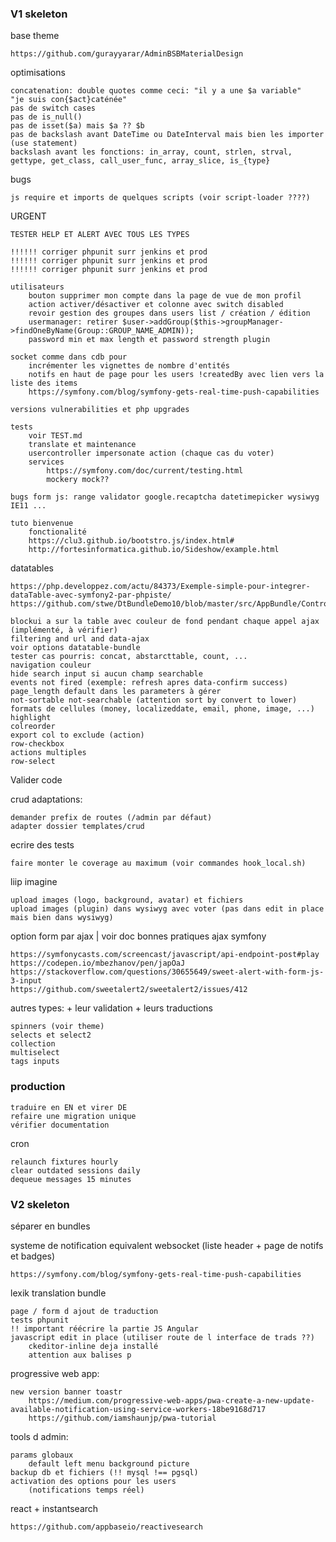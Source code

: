 ### V1 skeleton

base theme

    https://github.com/gurayyarar/AdminBSBMaterialDesign
    
optimisations
    
    concatenation: double quotes comme ceci: "il y a une $a variable"   "je suis con{$act}caténée"
    pas de switch cases
    pas de is_null()
    pas de isset($a) mais $a ?? $b
    pas de backslash avant DateTime ou DateInterval mais bien les importer (use statement)
    backslash avant les fonctions: in_array, count, strlen, strval, gettype, get_class, call_user_func, array_slice, is_{type}

bugs

    js require et imports de quelques scripts (voir script-loader ????)

URGENT

    TESTER HELP ET ALERT AVEC TOUS LES TYPES
    
    !!!!!! corriger phpunit surr jenkins et prod
    !!!!!! corriger phpunit surr jenkins et prod
    !!!!!! corriger phpunit surr jenkins et prod
    
    utilisateurs
        bouton supprimer mon compte dans la page de vue de mon profil
        action activer/désactiver et colonne avec switch disabled
        revoir gestion des groupes dans users list / création / édition
        usermanager: retirer $user->addGroup($this->groupManager->findOneByName(Group::GROUP_NAME_ADMIN));
        password min et max length et password strength plugin
        
    socket comme dans cdb pour 
        incrémenter les vignettes de nombre d'entités 
        notifs en haut de page pour les users !createdBy avec lien vers la liste des items
        https://symfony.com/blog/symfony-gets-real-time-push-capabilities
            
    versions vulnerabilities et php upgrades
        
    tests
        voir TEST.md
        translate et maintenance
        usercontroller impersonate action (chaque cas du voter)
        services
            https://symfony.com/doc/current/testing.html
            mockery mock??
    
    bugs form js: range validator google.recaptcha datetimepicker wysiwyg IE11 ...
        
    tuto bienvenue
        fonctionalité
        https://clu3.github.io/bootstro.js/index.html#
        http://fortesinformatica.github.io/Sideshow/example.html

datatables

    https://php.developpez.com/actu/84373/Exemple-simple-pour-integrer-dataTable-avec-symfony2-par-phpiste/
    https://github.com/stwe/DtBundleDemo10/blob/master/src/AppBundle/Controller/EntityAController.php
    
    blockui a sur la table avec couleur de fond pendant chaque appel ajax (implémenté, à vérifier)
    filtering and url and data-ajax
    voir options datatable-bundle
    tester cas pourris: concat, abstarcttable, count, ...
    navigation couleur
    hide search input si aucun champ searchable
    events not fired (exemple: refresh apres data-confirm success)
    page_length default dans les parameters à gérer
    not-sortable not-searchable (attention sort by convert to lower)
    formats de cellules (money, localizeddate, email, phone, image, ...)
    highlight
    colreorder
    export col to exclude (action)
    row-checkbox
    actions multiples
    row-select

Valider code

crud adaptations:

    demander prefix de routes (/admin par défaut)
    adapter dossier templates/crud
    
ecrire des tests

    faire monter le coverage au maximum (voir commandes hook_local.sh)

liip imagine

    upload images (logo, background, avatar) et fichiers 
    upload images (plugin) dans wysiwyg avec voter (pas dans edit in place mais bien dans wysiwyg)
    
option form par ajax  | voir doc bonnes pratiques ajax symfony

    https://symfonycasts.com/screencast/javascript/api-endpoint-post#play
    https://codepen.io/mbezhanov/pen/japOaJ
    https://stackoverflow.com/questions/30655649/sweet-alert-with-form-js-3-input
    https://github.com/sweetalert2/sweetalert2/issues/412

autres types: + leur validation + leurs traductions

    spinners (voir theme)
    selects et select2
    collection
    multiselect
    tags inputs
    
### production

    traduire en EN et virer DE
    refaire une migration unique
    vérifier documentation

cron
    
    relaunch fixtures hourly
    clear outdated sessions daily
    dequeue messages 15 minutes
    
### V2 skeleton

séparer en bundles

systeme de notification equivalent websocket (liste header + page  de notifs et badges)

    https://symfony.com/blog/symfony-gets-real-time-push-capabilities
    
lexik translation bundle

    page / form d ajout de traduction
    tests phpunit
    !! important réécrire la partie JS Angular
    javascript edit in place (utiliser route de l interface de trads ??)
        ckeditor-inline deja installé
        attention aux balises p

progressive web app:

    new version banner toastr
        https://medium.com/progressive-web-apps/pwa-create-a-new-update-available-notification-using-service-workers-18be9168d717
        https://github.com/iamshaunjp/pwa-tutorial
        
tools d admin: 

    params globaux 
        default left menu background picture
    backup db et fichiers (!! mysql !== pgsql)
    activation des options pour les users 
        (notifications temps réel)

react + instantsearch

    https://github.com/appbaseio/reactivesearch